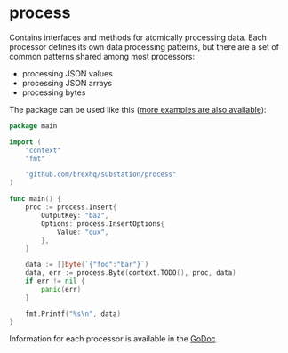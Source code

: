 # process
Contains interfaces and methods for atomically processing data. Each processor defines its own data processing patterns, but there are a set of common patterns shared among most processors:
- processing JSON values
- processing JSON arrays
- processing bytes

The package can be used like this ([more examples are also available](/examples/process/)):
```go
package main

import (
	"context"
	"fmt"

	"github.com/brexhq/substation/process"
)

func main() {
	proc := process.Insert{
		OutputKey: "baz",
		Options: process.InsertOptions{
			Value: "qux",
		},
	}

	data := []byte(`{"foo":"bar"}`)
	data, err := process.Byte(context.TODO(), proc, data)
	if err != nil {
		panic(err)
	}

	fmt.Printf("%s\n", data)
}
```

Information for each processor is available in the [GoDoc](https://pkg.go.dev/github.com/brexhq/substation/process).
